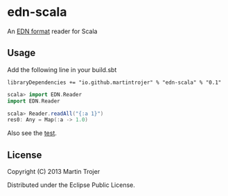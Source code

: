 # edn-scala

An [EDN format](https://github.com/edn-format/edn) reader for Scala

## Usage

Add the following line in your build.sbt

```libraryDependencies += "io.github.martintrojer" % "edn-scala" % "0.1"```

```scala
scala> import EDN.Reader
import EDN.Reader

scala> Reader.readAll("{:a 1}")
res0: Any = Map(:a -> 1.0)
```

Also see the [test](https://github.com/martintrojer/edn-scala/blob/master/src/test/scala/EDN/ReaderTest.scala).

## License

Copyright (C) 2013 Martin Trojer

Distributed under the Eclipse Public License.
